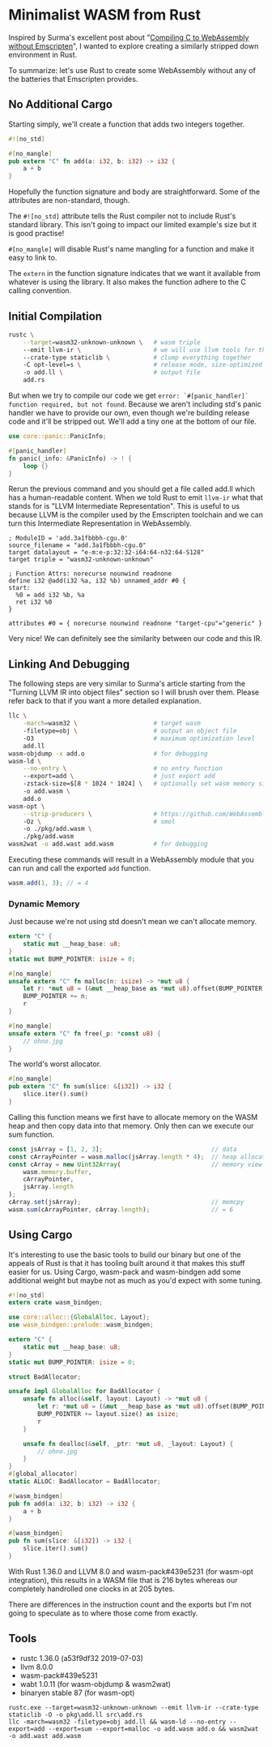 # Minimalist WASM from Rust

Inspired by Surma's excellent post about "[Compiling C to WebAssembly without Emscripten](https://dassur.ma/things/c-to-webassembly/)", I wanted to explore creating a similarly stripped down environment in Rust.

To summarize: let's use Rust to create some WebAssembly without any of the batteries that Emscripten provides.

## No Additional Cargo

Starting simply, we'll create a function that adds two integers together.

```rust
#![no_std]

#[no_mangle]
pub extern "C" fn add(a: i32, b: i32) -> i32 {
    a + b
}
```

Hopefully the function signature and body are straightforward. Some of the attributes are non-standard, though.

The `#![no_std]` attribute tells the Rust compiler not to include Rust's standard library. This isn't going to impact our limited example's size but it is good practise!

`#[no_mangle]` will disable Rust's name mangling for a function and make it easy to link to.

The `extern` in the function signature indicates that we want it available from whatever is using the library. It also makes the function adhere to the C calling convention.

## Initial Compilation

```bash
rustc \
    --target=wasm32-unknown-unknown \   # wasm triple
    --emit llvm-ir \                    # we will use llvm tools for the further steps
    --crate-type staticlib \            # clump everything together
    -C opt-level=s \                    # release mode, size-optimized strips panics which cause problems
    -o add.ll \                         # output file
    add.rs
```

But when we try to compile our code we get ``error: `#[panic_handler]` function required, but not found``. Because we aren't including std's panic handler we have to provide our own, even though we're building release code and it'll be stripped out. We'll add a tiny one at the bottom of our file.

```rust
use core::panic::PanicInfo;

#[panic_handler]
fn panic(_info: &PanicInfo) -> ! {
    loop {}
}
```

Rerun the previous command and you should get a file called add.ll which has a human-readable content. When we told Rust to emit `llvm-ir` what that stands for is "LLVM Intermediate Representation". This is useful to us because LLVM is the compiler used by the Emscripten toolchain and we can turn this Intermediate Representation in WebAssembly.

```llvm-ir
; ModuleID = 'add.3a1fbbbh-cgu.0'
source_filename = "add.3a1fbbbh-cgu.0"
target datalayout = "e-m:e-p:32:32-i64:64-n32:64-S128"
target triple = "wasm32-unknown-unknown"

; Function Attrs: norecurse nounwind readnone
define i32 @add(i32 %a, i32 %b) unnamed_addr #0 {
start:
  %0 = add i32 %b, %a
  ret i32 %0
}

attributes #0 = { norecurse nounwind readnone "target-cpu"="generic" }
```

Very nice! We can definitely see the similarity between our code and this IR.

## Linking And Debugging

The following steps are very similar to Surma's article starting from the "Turning LLVM IR into object files" section so I will brush over them. Please refer back to that if you want a more detailed explanation.

```bash
llc \
    -march=wasm32 \                     # target wasm
    -filetype=obj \                     # output an object file
    -O3                                 # maximum optimization level
    add.ll
wasm-objdump -x add.o                   # for debugging
wasm-ld \
    --no-entry \                        # no entry function
    --export=add \                      # just export add
    -zstack-size=$[8 * 1024 * 1024] \   # optionally set wasm memory size (ex: 8MiB)
    -o add.wasm \
    add.o
wasm-opt \
    --strip-producers \                 # https://github.com/WebAssembly/tool-conventions/blob/master/ProducersSection.md
    -Oz \                               # smol
    -o ./pkg/add.wasm \
    ./pkg/add.wasm
wasm2wat -o add.wast add.wasm           # for debugging
```

Executing these commands will result in a WebAssembly module that you can run and call the exported `add` function.

```js
wasm.add(1, 3); // = 4
```

### Dynamic Memory

Just because we're not using std doesn't mean we can't allocate memory.

```rust
extern "C" {
    static mut __heap_base: u8;
}
static mut BUMP_POINTER: isize = 0;

#[no_mangle]
unsafe extern "C" fn malloc(n: isize) -> *mut u8 {
    let r: *mut u8 = (&mut __heap_base as *mut u8).offset(BUMP_POINTER);
    BUMP_POINTER += n;
    r
}

#[no_mangle]
unsafe extern "C" fn free(_p: *const u8) {
    // ohno.jpg
}
```

The world's worst allocator.

```rust
#[no_mangle]
pub extern "C" fn sum(slice: &[i32]) -> i32 {
    slice.iter().sum()
}
```

Calling this function means we first have to allocate memory on the WASM heap and then copy data into that memory. Only then can we execute our sum function.

```js
const jsArray = [1, 2, 3];                              // data
const cArrayPointer = wasm.malloc(jsArray.length * 4);  // heap allocation
const cArray = new Uint32Array(                         // memory view
    wasm.memory.buffer,
    cArrayPointer,
    jsArray.length
);
cArray.set(jsArray);                                    // memcpy
wasm.sum(cArrayPointer, cArray.length);                 // = 6
```

## Using Cargo

It's interesting to use the basic tools to build our binary but one of the appeals of Rust is that it has tooling built around it that makes this stuff easier for us. Using Cargo, wasm-pack and wasm-bindgen add some additional weight but maybe not as much as you'd expect with some tuning.

```rust
#![no_std]
extern crate wasm_bindgen;

use core::alloc::{GlobalAlloc, Layout};
use wasm_bindgen::prelude::wasm_bindgen;

extern "C" {
    static mut __heap_base: u8;
}
static mut BUMP_POINTER: isize = 0;

struct BadAllocator;

unsafe impl GlobalAlloc for BadAllocator {
    unsafe fn alloc(&self, layout: Layout) -> *mut u8 {
        let r: *mut u8 = (&mut __heap_base as *mut u8).offset(BUMP_POINTER);
        BUMP_POINTER += layout.size() as isize;
        r
    }

    unsafe fn dealloc(&self, _ptr: *mut u8, _layout: Layout) {
        // ohno.jpg
    }
}
#[global_allocator]
static ALLOC: BadAllocator = BadAllocator;

#[wasm_bindgen]
pub fn add(a: i32, b: i32) -> i32 {
    a + b
}

#[wasm_bindgen]
pub fn sum(slice: &[i32]) -> i32 {
    slice.iter().sum()
}
```

With Rust 1.36.0 and LLVM 8.0 and wasm-pack#439e5231 (for wasm-opt integration), this results in a WASM file that is 216 bytes whereas our completely handrolled one clocks in at 205 bytes.

There are differences in the instruction count and the exports but I'm not going to speculate as to where those come from exactly.

## Tools
- rustc 1.36.0 (a53f9df32 2019-07-03)
- llvm 8.0.0
- wasm-pack#439e5231
- wabt 1.0.11 (for wasm-objdump & wasm2wat)
- binaryen stable 87 (for wasm-opt)

```
rustc.exe --target=wasm32-unknown-unknown --emit llvm-ir --crate-type staticlib -O -o pkg\add.ll src\add.rs
llc -march=wasm32 -filetype=obj add.ll && wasm-ld --no-entry --export=add --export=sum --export=malloc -o add.wasm add.o && wasm2wat -o add.wast add.wasm
```
